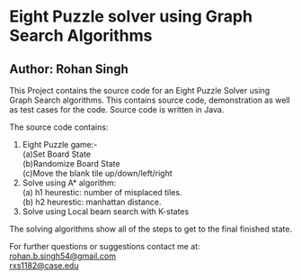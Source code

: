 # Eight Puzzle solver using Graph Search Algorithms
## Author: Rohan Singh

This Project contains the source code for an Eight Puzzle Solver using Graph Search algorithms. This contains source code, demonstration as well as test cases for the code. 
Source code is written in Java.

The source code contains:
1) Eight Puzzle game:-\
      (a)Set Board State\
      (b)Randomize Board State\
      (c)Move the blank tile up/down/left/right
2) Solve using A* algorithm:\
      (a) h1 heurestic: number of misplaced tiles.\
      (b) h2 heurestic: manhattan distance.
3) Solve using Local beam search with K-states

The solving algorithms show all of the steps to get to the final finished state.

For further questions or suggestions contact me at:    
rohan.b.singh54@gmail.com    
rxs1182@case.edu
 
 
